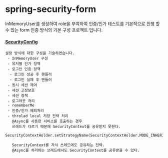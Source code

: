 # spring-security-form

InMemoryUser를 생성하여 role을 부여하여 인증/인가 테스트를 기본적으로 진행 할 수 있는  form 인증 방식의 기본 구성 프로젝트 입니다.

#### [SecurityConfig](https://github.com/youjaewoong/spring-security-form/blob/master/src/main/java/com/form/security/SecurityConfig.java)
```
설정 방식에 대한 구성을 기술하였습니다.
 - InMemoryUser 구성
 - 유저별 인가 정책
 - 로그인 인증 정책
  - 로그인 성공 후 핸들러
  - 로그인 실패 후 핸들러
 - 동시 세션 제어
 - 세션 고정보호
 - 세션 정책
 - 로그아웃 처리
 - rememberMe
 - 인증/인가 예외처리
 - throlad local 저장 전략 처리
   @Async를 사용한 서비스를 호출하는 경우
   쓰레드가 다르기 때문에 SecurityContext를 공유받지 못한다.
   SecurityContextHolder.setStrategyName(SecurityContextHolder.MODE_INHERITABLETHREADLOCAL);

   SecurityContext를 자식 쓰레드에도 공유하는 전략.
   @Async를 처리하는 쓰레드에서도 SecurityContext를 공유받을 수 있다.
```
